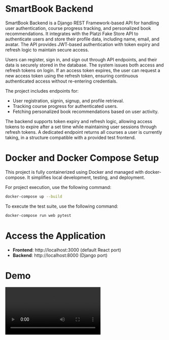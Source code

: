 # SmartBook Backend

SmartBook Backend is a Django REST Framework-based API for handling user authentication, course progress tracking, and personalized book recommendations. It integrates with the Platzi Fake Store API to authenticate users and store their profile data, including name, email, and avatar. The API provides JWT-based authentication with token expiry and refresh logic to maintain secure access.

Users can register, sign in, and sign out through API endpoints, and their data is securely stored in the database. The system issues both access and refresh tokens on login. If an access token expires, the user can request a new access token using the refresh token, ensuring continuous authenticated access without re-entering credentials.

The project includes endpoints for:
- User registration, signin, signup, and profile retrieval.
- Tracking course progress for authenticated users.
- Fetching personalized book recommendations based on user activity.

The backend supports token expiry and refresh logic, allowing access tokens to expire after a set time while maintaining user sessions through refresh tokens. A dedicated endpoint returns all courses a user is currently taking, in a structure compatible with a provided test frontend.


# Docker and Docker Compose Setup
This project is fully containerized using Docker and managed with docker-compose. It simplifies local development, testing, and deployment.

For project execution, use the following command:
```bash
docker-compose up --build
```

To execute the test suite, use the following command:
```bash
docker-compose run web pytest
```


# Access the Application
- **Frontend**: http://localhost:3000 (default React port)
- **Backend**: http://localhost:8000 (Django port)

# Demo
<video controls src="Smartbook_recommendation.mov" title="Title"></video>